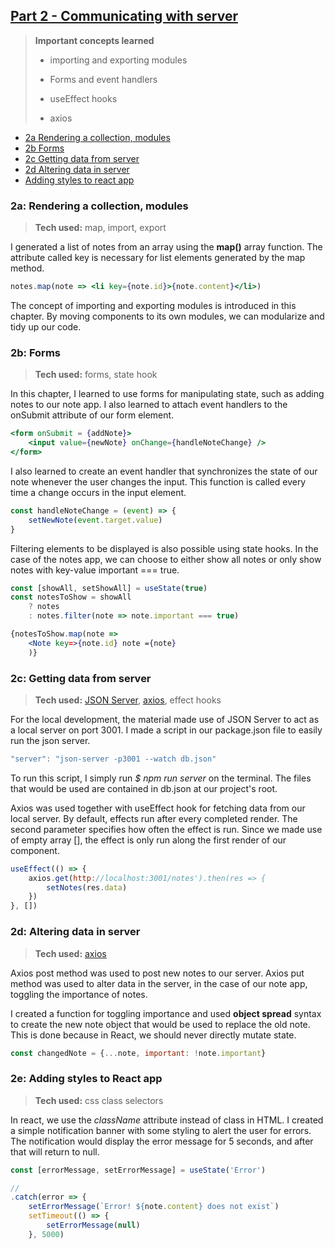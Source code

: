 ## [Part 2 - Communicating with server](https://fullstackopen.com/en/part2)

> **Important concepts learned**
>
> - importing and exporting modules
>
>
> - Forms and event handlers
>
>
> - useEffect hooks
>
>
> - axios

* [2a Rendering a collection, modules](#2a-rendering-a-collection-modules)
* [2b Forms](#2b-forms)
* [2c Getting data from server](#2c-getting-data-from-server)
* [2d Altering data in server](#2d-altering-data-in-server)
* [Adding styles to react app](#2e-adding-styles-to-react-app)

### 2a: Rendering a collection, modules

> **Tech used:**
> map, import, export

I generated a list of notes from an array using the **map()** array function. The attribute called key is necessary for list elements generated by the map method.

```jsx
notes.map(note => <li key={note.id}>{note.content}</li>)
```

The concept of importing and exporting modules is introduced in this chapter. By moving components to its own modules, we can modularize and tidy up our code. 

### 2b: Forms
> **Tech used:**
> forms, state hook

In this chapter, I learned to use forms for manipulating state, such as adding notes to our note app. I also learned to attach event handlers to the onSubmit  attribute of our form element.

```jsx
<form onSubmit = {addNote}>
    <input value={newNote} onChange={handleNoteChange} />
</form>
```

I also learned to create an event handler that synchronizes the state of our note whenever the user changes the input. This function is called every time a change occurs in the input element.

```jsx
const handleNoteChange = (event) => {
	setNewNote(event.target.value)
}
```

Filtering elements to be displayed is also possible using state hooks. In the case of the notes app, we can choose to either show all notes or only show notes with key-value important === true.

```jsx
const [showAll, setShowAll] = useState(true)
const notesToShow = showAll
    ? notes
	: notes.filter(note => note.important === true)

{notesToShow.map(note => 
	<Note key=>{note.id} note ={note}
	)}  
```

### 2c: Getting data from server
> **Tech used:**
> [JSON Server](https://github.com/typicode/json-server), [axios](https://github.com/axios/axios), effect hooks

For the local development, the material made use of JSON Server to act as a local server on port 3001. I made a script in our package.json file to easily run the json server.

```jsx
"server": "json-server -p3001 --watch db.json"
```

To run this script, I simply run *$ npm run server* on the terminal. The files that would be used are contained in db.json at our project's root.

Axios was used together with useEffect hook for fetching data from our local server. By default, effects run after every completed render. The second parameter specifies how often the effect is run. Since we made use of empty array [], the effect is only run along the first render of our component.

```jsx
useEffect(() => {
    axios.get(http://localhost:3001/notes').then(res => {
	    setNotes(res.data)
	})
}, [])
```

### 2d: Altering data in server
> **Tech used:**
> [axios](https://github.com/axios/axios)

Axios post method was used to post new notes to our server. Axios put method was used to alter data in the server, in the case of our note app, toggling the importance of notes.

I created a function for toggling importance and used **object spread** syntax to create the new note object that would be used to replace the old note. This is done because in React, we should never directly mutate state.

```jsx
const changedNote = {...note, important: !note.important}
```

### 2e: Adding styles to React app
> **Tech used:**
> css class selectors

In react, we use the *className* attribute instead of class in HTML. I created a simple notification banner with some styling to alert the user for errors. The notification would display the error message for 5 seconds, and after that will return to null.

```jsx
const [errorMessage, setErrorMessage] = useState('Error')

//
.catch(error => {
	setErrorMessage(`Error! ${note.content} does not exist`)
	setTimeout(() => {
		setErrorMessage(null)
	}, 5000)
```
